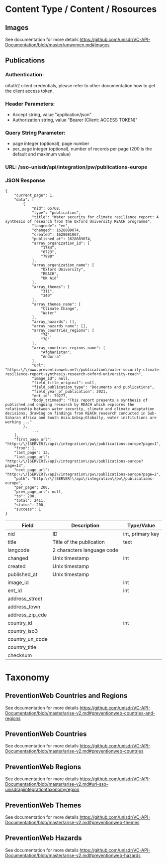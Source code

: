 # Content Type / Content / Rosources

## Images

See documentation for more details https://github.com/unisdr/VC-API-Documentation/blob/master/unwomen.md#images


## Publications

### Authentication:

oAuth2 client credentials, please refer to other documentation how to get the client access token.

### Header Parameters:

* Accept string, value "application/json"
* Authorization string, value "Bearer [Client: ACCESS TOKEN]"

### Query String Parameter:

* page integer (optional), page number
* per_page integer (optional), number of records per page (200 is the default and maximum value)

### URL: /sso-unisdr/api/integration/pw/publications-europe

### JSON Response

```shell
{
	"current_page": 1,
	"data": [
		{
			"nid": 65768,
			"type": "publication",
			"title": "Water security for climate resilience report: A synthesis of research from the Oxford University REACH programme",
			"langcode": "en",
			"changed": 1628089074,
			"created": 1628081067,
			"published_at": 1628089074,
			"array_organization_id": [
				"1784",
				"6723",
				"7990"
			],
			"array_organization_name": [
				"Oxford University",
				"REACH",
				"UK Aid"
			],
			"array_themes": [
				"311",
				"340"
			],
			"array_themes_name": [
				"Climate Change",
				"Water"
			],
			"array_hazards": [],
			"array_hazards_name": [],
			"array_countries_regions": [
				"74",
				"78"
			],
			"array_countries_regions_name": [
				"Afghanistan",
				"Andorra"
			],
			"url": "https:\/\/www.preventionweb.net\/publication\/water-security-climate-resilience-report-synthesis-research-oxford-university-reach",
			"image_id": null,
			"field_title_original": null,
			"field_publication_type": "Documents and publications",
			"field_year_of_publication": 2021,
			"ent_id": 79277,
			"body_trimmed": "This report presents a synthesis of published and ongoing research by REACH which explores the relationship between water security, climate and climate adaptation decisions, drawing on findings from REACH research conducted in Sub-Saharan Africa and South Asia.&nbsp;Globally, water institutions are working ..."
		},
    		...
	],
	"first_page_url": "http:\/\/[SERVER]\/api\/integration\/pw\/publications-europe?page=1",
	"from": 1,
	"last_page": 13,
	"last_page_url": "http:\/\/[SERVER]\/api\/integration\/pw\/publications-europe?page=13",
	"next_page_url": "http:\/\/[SERVER]\/api\/integration\/pw\/publications-europe?page=2",
	"path": "http:\/\/[SERVER]\/api\/integration\/pw\/publications-europe",
	"per_page": 200,
	"prev_page_url": null,
	"to": 200,
	"total": 2411,
	"status": 200,
	"success": 1
}
```

| Field           	| Description                	| Type/Value       	|
|-----------------	|----------------------------	|------------------	|
| nid             	| ID                         	| int, primary key 	|
| title           	| Title of the publication   	| text             	|
| langcode        	| 2 characters language code 	|                  	|
| changed         	| Unix timestamp             	| int              	|
| created         	| Unix timestamp             	|                  	|
| published_at    	| Unix timestamp             	|                  	|
| image_id        	|                            	| int              	|
| ent_id          	|                            	| int              	|
| address_street  	|                            	|                  	|
| address_town    	|                            	|                  	|
| address_zip_cde 	|                            	|                  	|
| country_id      	|                            	| int              	|
| country_iso3    	|                            	|                  	|
| country_un_code 	|                            	|                  	|
| country_title   	|                            	|                  	|
| checksum        	|                            	|                  	|

# Taxonomy

## PreventionWeb Countries and Regions

See documentation for more details https://github.com/unisdr/VC-API-Documentation/blob/master/arise-v2.md#preventionweb-countries-and-regions



## PreventionWeb Countries

See documentation for more details https://github.com/unisdr/VC-API-Documentation/blob/master/arise-v2.md#preventionweb-countries




## PreventionWeb Regions

See documentation for more details https://github.com/unisdr/VC-API-Documentation/blob/master/arise-v2.md#url-sso-unisdrapiintegrationtaxonomyregion



## PreventionWeb Themes

See documentation for more details https://github.com/unisdr/VC-API-Documentation/blob/master/arise-v2.md#preventionweb-themes


## PreventionWeb Hazards

See documentation for more details https://github.com/unisdr/VC-API-Documentation/blob/master/arise-v2.md#preventionweb-hazards

